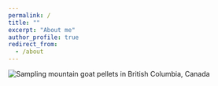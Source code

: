 ```yaml
---
permalink: /
title: ""
excerpt: "About me"
author_profile: true
redirect_from:
  - /about
---
```

<img src="images/JW_sampling.jpg" alt="Sampling mountain goat pellets in British Columbia, Canada"> 
